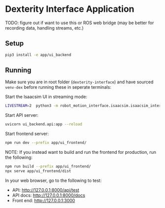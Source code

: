 # Dexterity Interface Application

TODO: figure out if want to use this or ROS web bridge (may be better for recording data, handling streams, etc.)

## Setup

```bash
pip3 install -e app/ui_backend
```
## Running
Make sure you are in root folder (`dexterity-interface`) and have sourced `venv-dex` before running these in seperate terminals:

Start the Isaacsim UI in streaming mode:
```bash
LIVESTREAM=2  python3 -m robot_motion_interface.isaacsim.isaacsim_interface --kit_args="--/app/window/hideUi=true --/app/window/drawMouse=false"
```

Start API server:
```bash
uvicorn ui_backend.api:app --reload
```

Start frontend server:
```bash
npm run dev --prefix app/ui_frontend/
```

NOTE: If you instead want to build and run the frontend for production, run the following:
```bash
npm run build --prefix app/ui_frontend/
npx serve app/ui_frontend/dist
```

In your web browser, go to the following to test:
* API: http://127.0.0.1:8000/api/test
* API docs: http://127.0.0.1:8000/docs
* Front end: http://127.0.0.1:3000
